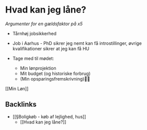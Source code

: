 # Hvad kan jeg låne?
*Argumenter for en gældsfaktor på x5*
* Tårnhøj jobsikkerhed

* Job i Aarhus - PhD sikrer jeg nemt kan få introstillinger, øvrige kvalifikationer sikrer at jeg kan få HU

* Tage med til mødet:
	* Min lønprojektion
	* Mit budget (og historiske forbrug)
	* (Min opsparingsfremskrivning)

[[Min Løn]]

## Backlinks
* [[§Boligkøb - køb af lejlighed, hus]]
	* [[Hvad kan jeg låne?]]

<!-- {BearID:8A11650D-F0AA-4C19-A4E0-39BE99C67669-19492-00000210CD2503C3} -->
